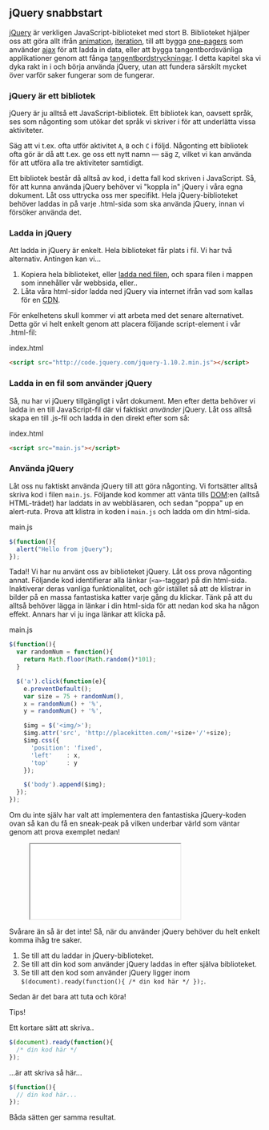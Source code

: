 ## jQuery snabbstart

[jQuery][0] är verkligen JavaScript-biblioteket med stort B. Biblioteket hjälper oss att göra allt ifrån [animation][1], [iteration][2], till att bygga [one-pagers][3] som använder [ajax][4] för att ladda in data, eller att bygga tangentbordsvänliga applikationer genom att fånga [tangentbordstryckningar][5]. I detta kapitel ska vi dyka rakt in i och börja använda jQuery, utan att fundera särskilt mycket över varför saker fungerar som de fungerar.

### jQuery är ett bibliotek

jQuery är ju alltså ett JavaScript-bibliotek. Ett bibliotek kan, oavsett språk, ses som någonting som utökar det språk vi skriver i för att underlätta vissa aktiviteter.

Säg att vi t.ex. ofta utför aktivitet `A`, `B` och `C` i följd. Någonting ett bibliotek ofta gör är då att t.ex. ge oss ett nytt namn &mdash; säg `Z`, vilket vi kan använda för att utföra alla tre aktiviteter samtidigt.

Ett bibliotek består då alltså av kod, i detta fall kod skriven i JavaScript. Så, för att kunna använda jQuery behöver vi "koppla in" jQuery i våra egna dokument. Låt oss uttrycka oss mer specifikt. Hela jQuery-biblioteket behöver laddas in på varje .html-sida som ska använda jQuery, innan vi försöker använda det.

### Ladda in jQuery

Att ladda in jQuery är enkelt. Hela biblioteket får plats i fil. Vi har två alternativ. Antingen kan vi...

1. Kopiera hela biblioteket, eller [ladda ned filen][6], och spara filen i mappen som innehåller vår webbsida, eller..
2. Låta våra html-sidor ladda ned jQuery via internet ifrån vad som kallas för en [CDN][7].

För enkelhetens skull kommer vi att arbeta med det senare alternativet. Detta gör vi helt enkelt genom att placera följande script-element i vår .html-fil:

index.html

```html
<script src="http://code.jquery.com/jquery-1.10.2.min.js"></script>
```

### Ladda in en fil som använder jQuery

Så, nu har vi jQuery tillgängligt i vårt dokument. Men efter detta behöver vi ladda in en till JavaScript-fil där vi faktiskt _använder_ jQuery. Låt oss alltså skapa en till .js-fil och ladda in den direkt efter som så:

index.html

```html
<script src="main.js"></script>
```

### Använda jQuery

Låt oss nu faktiskt använda jQuery till att göra någonting. Vi fortsätter alltså skriva kod i filen `main.js`. Följande kod kommer att vänta tills [DOM][8]:en (alltså HTML-trädet) har laddats in av webbläsaren, och sedan "poppa" up en alert-ruta. Prova att klistra in koden i `main.js` och ladda om din html-sida.

main.js

```javascript
$(function(){
  alert("Hello from jQuery");
});
```

Tada!! Vi har nu använt oss av biblioteket jQuery. Låt oss prova någonting annat. Följande kod identifierar alla länkar (`<a>`-taggar) på din html-sida. Inaktiverar deras vanliga funktionalitet, och gör istället så att de klistrar in bilder på en massa fantastiska katter varje gång du klickar. Tänk på att du alltså behöver lägga in länkar i din html-sida för att nedan kod ska ha någon effekt. Annars har vi ju inga länkar att klicka på.

main.js

```javascript
$(function(){
  var randomNum = function(){
    return Math.floor(Math.random()*101);
  }

  $('a').click(function(e){
    e.preventDefault();
    var size = 75 + randomNum(),
    x = randomNum() + '%',
    y = randomNum() + '%',

    $img = $('<img/>');
    $img.attr('src', 'http://placekitten.com/'+size+'/'+size);
    $img.css({
      'position': 'fixed',
      'left'    : x,
      'top'     : y
    });

    $('body').append($img);
  });
});
```

Om du inte själv har valt att implementera den fantastiska jQuery-koden ovan så kan du få en sneak-peak på vilken underbar värld som väntar genom att prova exemplet nedan!

<figure class="example">
  <iframe src="examples/jquery-kittens"></iframe>
</figure>

Svårare än så är det inte! Så, när du använder jQuery behöver du helt enkelt komma ihåg tre saker.

1. Se till att du laddar in jQuery-biblioteket.
2. Se till att din kod som använder jQuery laddas in efter själva biblioteket.
3. Se till att den kod som använder jQuery ligger inom `$(document).ready(function(){ /* din kod här */ });`.

Sedan är det bara att tuta och köra!

Tips!

Ett kortare sätt att skriva..

```javascript
$(document).ready(function(){
  /* din kod här */
});
```

...är att skriva så här...

```javascript
$(function(){
  // din kod här...
});
```

Båda sätten ger samma resultat.

[0]: http://jquery.com/
[1]: http://api.jquery.com/animate/
[2]: http://api.jquery.com/each/
[3]: http://en.wikipedia.org/wiki/Single-page_application
[4]: http://api.jquery.com/jQuery.post/
[5]: http://api.jquery.com/category/events/keyboard-events/
[6]: http://jquery.com/download/
[7]: http://en.wikipedia.org/wiki/Content_delivery_network
[8]: http://sv.wikipedia.org/wiki/Document_Object_Model
